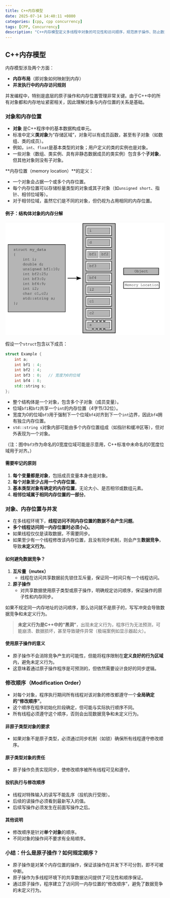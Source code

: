 ```yaml
---
title: C++内存模型
date: 2025-07-14 14:40:11 +0800
categories: [cpp, cpp concurrency]
tags: [CPP, Concurrency]
description: "C++内存模型定义多线程中对象的可见性和访问顺序，规范原子操作、防止数据竞争，确保并发程序行为可预测。"
---
```

## C++内存模型

内存模型涉及两个方面：

- **内存布局**（即对象如何映射到内存）
- **并发执行中的内存访问规则**

并发编程中，特别是底层的原子操作和内存位置管理非常关键。由于C++中的所有对象都和内存地址紧密相关，因此理解对象与内存位置的关系是基础。

### 对象和内存位置

- **对象** 是C++程序中的基本数据构成单元。
- 标准中定义**类对象**为“存储区域”，对象可以有成员函数，甚至有子对象（如数组、类的成员）。
- 例如，`int`、`float`是基本类型的对象；用户定义的类的实例也是对象。
- 一些对象（数组、类实例、具有非静态数据成员的类实例）包含多个**子对象**，但其他对象则没有子对象。

**内存位置（memory location）**的定义：

- 一个对象会占据一个或多个内存位置。
- 每个内存位置可以存储标量类型的对象或其子对象（如`unsigned short`、指针、相邻位域等）。
- 对于相邻位域，虽然它们是不同的对象，但仍视为占用相同的内存位置。

#### 例子：结构体对象的内存分解

![5-1](/assets/media/pictures/cpp/C++内存模型.assets/5-1.png)

假设一个`struct`包含以下成员：

```cpp
struct Example {
    int a;
    int bf1 : 4;
    int bf2 : 4;
    int bf3 : 0;   // 宽度为0的位域
    int bf4 : 8;
    std::string s;
};
```

- 整个结构体是一个对象，包含多个子对象（成员变量）。
- 位域`bf1`和`bf2`共享一个`int`的内存位置（4字节/32位）。
- 宽度为0的位域`bf3`用于强制下一个位域`bf4`对齐到下一个`int`边界，因此`bf4`拥有独立内存位置。
- `std::string s`对象内部可能由多个内存位置组成（如指针和缓冲区等），但对外表现为一个对象。

（注：图中`bf3`作为命名的0宽度位域可能是示意用，C++标准中未命名的0宽度位域用于对齐。）

#### 需要牢记的原则

1. **每个变量都是对象**，包括成员变量本身也是对象。
2. **每个对象至少占用一个内存位置**。
3. **基本类型对象有确定的内存位置**，无论大小、是否相邻或数组元素。
4. **相邻位域属于相同内存位置的一部分**。

### 对象、内存位置与并发

- 在多线程环境下，**线程访问不同内存位置的数据不会产生问题**。
- **多个线程访问同一内存位置时必须小心**。
- 如果线程仅仅是读取数据，不需要同步。
- 如果至少有一个线程修改该内存位置，且没有同步机制，则会产生**数据竞争**，导致**未定义行为**。

#### 如何避免数据竞争？

1. **互斥量（mutex）**
   - 线程在访问共享数据前先锁住互斥量，保证同一时间只有一个线程访问。
2. **原子操作**
   - 对共享数据使用原子类型或原子操作，明确规定访问顺序，保证操作的原子性和内存同步。

如果不规定同一内存地址的访问顺序，那么访问就不是原子的，写写冲突会导致数据竞争和未定义行为。

> **未定义行为是C++中的“黑洞”**，出现未定义行为，程序行为无法预测，可能崩溃、数据损坏，甚至导致硬件异常（极端案例如显示器起火）。

#### 使用原子操作的意义

- 原子操作不会消除竞争产生的可能性，但能将程序限制在**定义良好的行为区域**内，避免未定义行为。
- 这意味着通过原子操作程序是可预测的，但依然需要设计良好的同步逻辑。

### 修改顺序（Modification Order）

- 对每个对象，程序执行期间所有线程对该对象的修改都遵守一个**全局确定的“修改顺序”**。
- 这个顺序在程序初始化阶段确定，但可能与实际执行顺序不同。
- 所有线程必须遵守这个顺序，否则会出现数据竞争和未定义行为。

#### 非原子类型对象的要求

- 如果对象不是原子类型，必须通过同步机制（如锁）确保所有线程遵守修改顺序。

#### 原子类型对象的责任

- 原子操作负责实现同步，使修改顺序被所有线程可见和遵守。

#### 投机执行与修改顺序

- 线程对特殊输入的读写不能乱序（投机执行受限）。
- 后续的读操作必须看到最新写入的值。
- 后续写操作必须发生在前面写操作之后。

#### 其他说明

- 修改顺序是针对**单个对象**的顺序。
- 不同对象的操作间不要求有全局顺序。

### 小结：什么是原子操作？如何规定顺序？

- 原子操作是对某个内存位置的操作，保证该操作在并发下不可分割，即不可被中断。
- 原子操作为多线程环境下的共享数据访问提供了可见性和顺序保证。
- 通过原子操作，程序建立了访问同一内存位置的“修改顺序”，避免了数据竞争的未定义行为。
